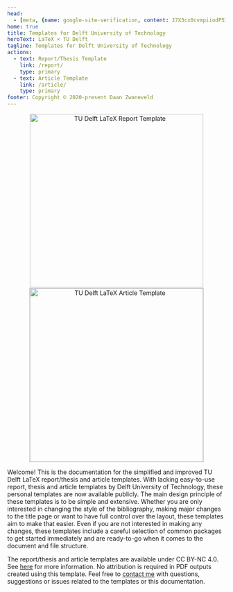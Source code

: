 ```yaml
---
head:
  - [meta, {name: google-site-verification, content: J7X3cx0cvmpiiodP57ZreTjN0KdiLOG5wG5TZzVyODM}]
home: true
title: Templates for Delft University of Technology
heroText: LaTeX × TU Delft
tagline: Templates for Delft University of Technology
actions:
  - text: Report/Thesis Template
    link: /report/
    type: primary
  - text: Article Template
    link: /article/
    type: primary
footer: Copyright © 2020-present Daan Zwaneveld
---
```


<p align="center">
  <img alt="TU Delft LaTeX Report Template" src="/images/report-template.jpg" height="400" hspace="20" style='border:1px solid transparent'>
  <img alt="TU Delft LaTeX Article Template" src="/images/article-template.jpg" height="400" hspace="20" style='border:1px solid #c7c7c7'>
</p>

Welcome! This is the documentation for the simplified and improved TU Delft LaTeX report/thesis and article templates. With lacking easy-to-use report, thesis and article templates by Delft University of Technology, these personal templates are now available publicly. The main design principle of these templates is to be simple and extensive. Whether you are only interested in changing the style of the bibliography, making major changes to the title page or want to have full control over the layout, these templates aim to make that easier. Even if you are not interested in making any changes, these templates include a careful selection of common packages to get started immediately and are ready-to-go when it comes to the document and file structure.

The report/thesis and article templates are available under CC BY-NC 4.0. See [here](/license.html) for more information. No attribution is required in PDF outputs created using this template. Feel free to [contact me](/contact.html) with questions, suggestions or issues related to the templates or this documentation.
